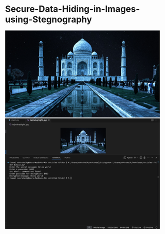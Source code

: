 # Secure-Data-Hiding-in-Images-using-Stegnography
![img-1](Final__project/tajmahajnight.jpg)
![img-2](Final__project/out-2.png)
